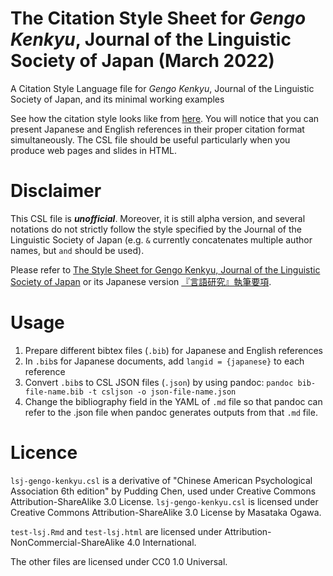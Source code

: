 # The Citation Style Sheet for *Gengo Kenkyu*, Journal of the Linguistic Society of Japan (March 2022)

A Citation Style Language file for *Gengo Kenkyu*, Journal of the Linguistic Society of Japan, and its minimal working examples

See how the citation style looks like from [here](https://htmlpreview.github.io/?https://github.com/CLRafaelR/citation-lsj/blob/master/test-lsj.html).
You will notice that you can present Japanese and English references in their proper citation format simultaneously.
The CSL file should be useful particularly when you produce web pages and slides in HTML.

# Disclaimer

This CSL file is ***unofficial***.
Moreover, it is still alpha version, and several notations do not strictly follow the style specified by the Journal of the Linguistic Society of Japan (e.g. `&` currently concatenates multiple author names, but `and` should be used).

Please refer to [The Style Sheet for Gengo Kenkyu, Journal of the Linguistic Society of Japan](https://www.ls-japan.org/modules/documents/LSJpapers/e-gkstyle202207.pdf) or its Japanese version [『言語研究』執筆要項](https://www.ls-japan.org/modules/documents/LSJpapers/j-gkstyle202207.pdf).

# Usage

1. Prepare different bibtex files (`.bib`) for Japanese and English references
1. In `.bib`s for Japanese documents, add `langid = {japanese}` to each reference
1. Convert `.bib`s to CSL JSON files (`.json`) by using pandoc: `pandoc bib-file-name.bib -t csljson -o json-file-name.json`
1. Change the bibliography field in the YAML of `.md` file so that pandoc can refer to the .json file when pandoc generates outputs from that `.md` file.

# Licence

`lsj-gengo-kenkyu.csl` is a derivative of "Chinese American Psychological Association 6th edition" by Pudding Chen, used under Creative Commons Attribution-ShareAlike 3.0 License. `lsj-gengo-kenkyu.csl` is licensed under Creative Commons Attribution-ShareAlike 3.0 License by Masataka Ogawa.

`test-lsj.Rmd` and `test-lsj.html` are licensed under  Attribution-NonCommercial-ShareAlike 4.0 International.

The other files are licensed under CC0 1.0 Universal.
